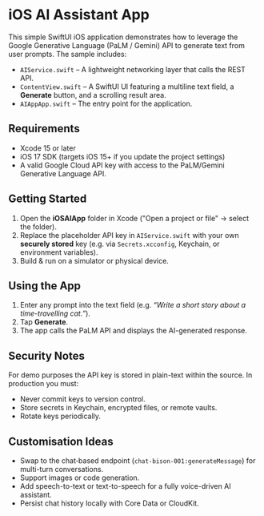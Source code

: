 # iOS AI Assistant App

This simple SwiftUI iOS application demonstrates how to leverage the Google Generative Language (PaLM / Gemini) API to generate text from user prompts. The sample includes:

* `AIService.swift` – A lightweight networking layer that calls the REST API.
* `ContentView.swift` – A SwiftUI UI featuring a multiline text field, a **Generate** button, and a scrolling result area.
* `AIAppApp.swift` – The entry point for the application.

## Requirements

* Xcode 15 or later
* iOS 17 SDK (targets iOS 15+ if you update the project settings)
* A valid Google Cloud API key with access to the PaLM/Gemini Generative Language API.

## Getting Started

1. Open the **iOSAIApp** folder in Xcode ("Open a project or file" → select the folder).
2. Replace the placeholder API key in `AIService.swift` with your own **securely stored** key (e.g. via `Secrets.xcconfig`, Keychain, or environment variables).
3. Build & run on a simulator or physical device.

## Using the App

1. Enter any prompt into the text field (e.g. *“Write a short story about a time-travelling cat.”*).
2. Tap **Generate**.
3. The app calls the PaLM API and displays the AI-generated response.

## Security Notes

For demo purposes the API key is stored in plain-text within the source. In production you must:

* Never commit keys to version control.
* Store secrets in Keychain, encrypted files, or remote vaults.
* Rotate keys periodically.

## Customisation Ideas

* Swap to the chat‐based endpoint (`chat-bison-001:generateMessage`) for multi-turn conversations.
* Support images or code generation.
* Add speech-to-text or text-to-speech for a fully voice-driven AI assistant.
* Persist chat history locally with Core Data or CloudKit.